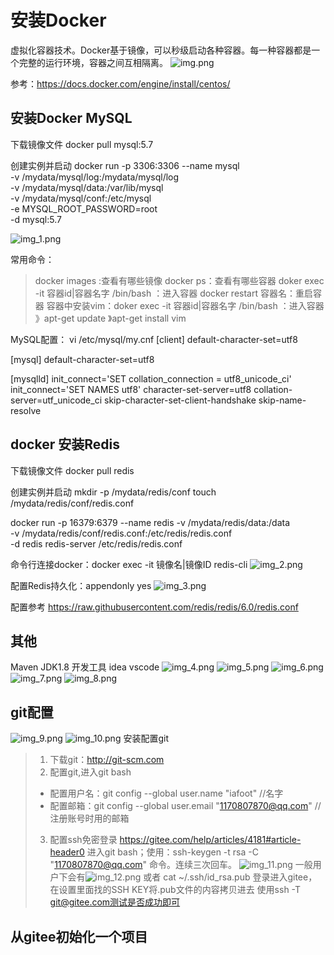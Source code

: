 
# 安装Docker
虚拟化容器技术。Docker基于镜像，可以秒级启动各种容器。每一种容器都是一个完整的运行环境，容器之间互相隔离。
![img.png](img.png)

参考：https://docs.docker.com/engine/install/centos/

## 安装Docker MySQL
下载镜像文件
docker pull mysql:5.7

创建实例并启动
docker run -p 3306:3306 --name mysql\
-v /mydata/mysql/log:/mydata/mysql/log\
-v /mydata/mysql/data:/var/lib/mysql\
-v /mydata/mysql/conf:/etc/mysql\
-e MYSQL_ROOT_PASSWORD=root\
-d mysql:5.7


![img_1.png](img_1.png)

常用命令：
> docker images :查看有哪些镜像
> docker ps：查看有哪些容器
> doker exec -it 容器id|容器名字 /bin/bash ：进入容器 
> docker restart 容器名：重启容器
> 容器中安装vim：doker exec -it 容器id|容器名字 /bin/bash ：进入容器 》apt-get update 》apt-get install vim

MySQL配置：
vi /etc/mysql/my.cnf
[client]
default-character-set=utf8

[mysql]
default-character-set=utf8

[mysqlld]
init_connect='SET collation_connection = utf8_unicode_ci'
init_connect='SET NAMES utf8'
character-set-server=utf8
collation-server=utf_unicode_ci
skip-character-set-client-handshake
skip-name-resolve

## docker 安装Redis
下载镜像文件
docker pull redis

创建实例并启动
mkdir -p /mydata/redis/conf
touch /mydata/redis/conf/redis.conf

docker run -p 16379:6379 --name redis -v /mydata/redis/data:/data\
-v /mydata/redis/conf/redis.conf:/etc/redis/redis.conf\
-d redis redis-server /etc/redis/redis.conf

命令行连接docker：docker exec -it 镜像名|镜像ID redis-cli
![img_2.png](img_2.png)

配置Redis持久化：appendonly yes
![img_3.png](img_3.png)

配置参考
https://raw.githubusercontent.com/redis/redis/6.0/redis.conf

## 其他
Maven
JDK1.8
开发工具
idea
vscode
![img_4.png](img_4.png)
![img_5.png](img_5.png)
![img_6.png](img_6.png)
![img_7.png](img_7.png)
![img_8.png](img_8.png)

## git配置
![img_9.png](img_9.png)
![img_10.png](img_10.png)
安装配置git
> 1. 下载git：http://git-scm.com
> 2. 配置git,进入git bash
>   * 配置用户名：git config --global user.name "iafoot" //名字
>   * 配置邮箱：git config --global user.email "1170807870@qq.com" //注册账号时用的邮箱
> 3. 配置ssh免密登录
> https://gitee.com/help/articles/4181#article-header0
> 进入git bash；使用：ssh-keygen -t rsa -C "1170807870@qq.com"  命令。连续三次回车。
> ![img_11.png](img_11.png)
> 一般用户下会有![img_12.png](img_12.png)
> 或者 cat ~/.ssh/id_rsa.pub
> 登录进入gitee，在设置里面找的SSH KEY将.pub文件的内容拷贝进去
> 使用ssh -T git@gitee.com测试是否成功即可
> 

## 从gitee初始化一个项目































